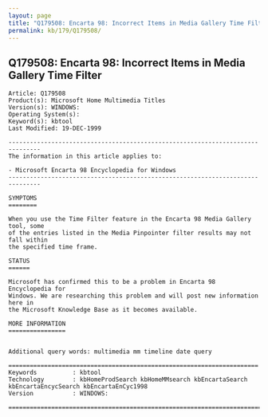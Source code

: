 ```yaml
---
layout: page
title: "Q179508: Encarta 98: Incorrect Items in Media Gallery Time Filter"
permalink: kb/179/Q179508/
---
```


## Q179508: Encarta 98: Incorrect Items in Media Gallery Time Filter

	Article: Q179508
	Product(s): Microsoft Home Multimedia Titles
	Version(s): WINDOWS:
	Operating System(s): 
	Keyword(s): kbtool
	Last Modified: 19-DEC-1999
	
	-------------------------------------------------------------------------------
	The information in this article applies to:
	
	- Microsoft Encarta 98 Encyclopedia for Windows 
	-------------------------------------------------------------------------------
	
	SYMPTOMS
	========
	
	When you use the Time Filter feature in the Encarta 98 Media Gallery tool, some
	of the entries listed in the Media Pinpointer filter results may not fall within
	the specified time frame.
	
	STATUS
	======
	
	Microsoft has confirmed this to be a problem in Encarta 98 Encyclopedia for
	Windows. We are researching this problem and will post new information here in
	the Microsoft Knowledge Base as it becomes available.
	
	MORE INFORMATION
	================
	
	
	Additional query words: multimedia mm timeline date query
	
	======================================================================
	Keywords          : kbtool 
	Technology        : kbHomeProdSearch kbHomeMMsearch kbEncartaSearch kbEncartaEncycSearch kbEncartaEnCyc1998
	Version           : WINDOWS:
	
	=============================================================================
	
